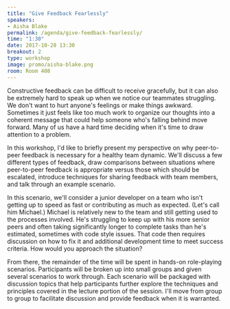```yaml
---
title: "Give Feedback Fearlessly"
speakers:
- Aisha Blake
permalink: /agenda/give-feedback-fearlessly/
time: "1:30"
date: 2017-10-28 13:30
breakout: 2
type: workshop
image: promo/aisha-blake.png
room: Room 408
---
```


Constructive feedback can be difficult to receive gracefully, but it can also be extremely hard to speak up when we notice our teammates struggling. We don't want to hurt anyone's feelings or make things awkward. Sometimes it just feels like too much work to organize our thoughts into a coherent message that could help someone who's falling behind move forward. Many of us have a hard time deciding when it's time to draw attention to a problem.

In this workshop, I'd like to briefly present my perspective on why peer-to-peer feedback is necessary for a healthy team dynamic. We'll discuss a few different types of feedback, draw comparisons between situations where peer-to-peer feedback is appropriate versus those which should be escalated, introduce techniques for sharing feedback with team members, and talk through an example scenario.

In this scenario, we'll consider a junior developer on a team who isn't getting up to speed as fast or contributing as much as expected. (Let's call him Michael.) Michael is relatively new to the team and still getting used to the processes involved. He's struggling to keep up with his more senior peers and often taking significantly longer to complete tasks than he's estimated, sometimes with code style issues. That code then requires discussion on how to fix it and additional development time to meet success criteria. How would you approach the situation?

From there, the remainder of the time will be spent in hands-on role-playing scenarios. Participants will be broken up into small groups and given several scenarios to work through. Each scenario will be packaged with discussion topics that help participants further explore the techniques and principles covered in the lecture portion of the session. I'll move from group to group to facilitate discussion and provide feedback when it is warranted.
